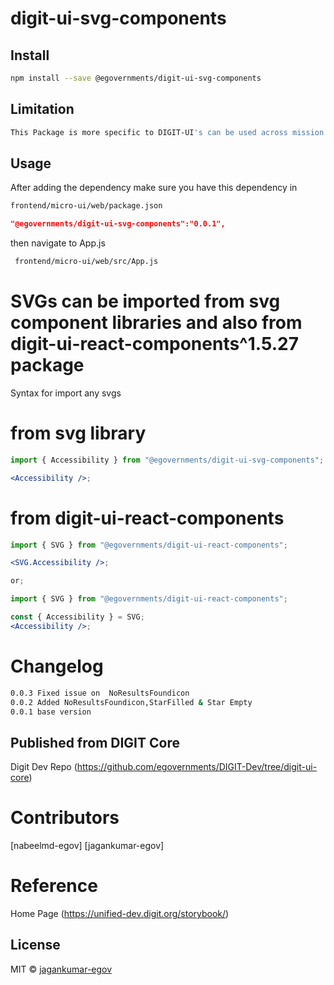 <!-- TODO: update this -->

# digit-ui-svg-components

## Install

```bash
npm install --save @egovernments/digit-ui-svg-components
```

## Limitation

```bash
This Package is more specific to DIGIT-UI's can be used across mission's
```

## Usage

After adding the dependency make sure you have this dependency in

```bash
frontend/micro-ui/web/package.json
```

```json
"@egovernments/digit-ui-svg-components":"0.0.1",
```

then navigate to App.js

```bash
 frontend/micro-ui/web/src/App.js
```

# SVGs can be imported from svg component libraries and also from digit-ui-react-components^1.5.27 package

Syntax for import any svgs

# from svg library

```jsx
import { Accessibility } from "@egovernments/digit-ui-svg-components";

<Accessibility />;
```

# from digit-ui-react-components

```jsx
import { SVG } from "@egovernments/digit-ui-react-components";

<SVG.Accessibility />;

or;

import { SVG } from "@egovernments/digit-ui-react-components";

const { Accessibility } = SVG;
<Accessibility />;
```

# Changelog

```bash
0.0.3 Fixed issue on  NoResultsFoundicon
0.0.2 Added NoResultsFoundicon,StarFilled & Star Empty
0.0.1 base version
```

## Published from DIGIT Core

Digit Dev Repo (https://github.com/egovernments/DIGIT-Dev/tree/digit-ui-core)

# Contributors

[nabeelmd-egov] [jagankumar-egov]

# Reference

Home Page (https://unified-dev.digit.org/storybook/)

## License

MIT © [jagankumar-egov](https://github.com/jagankumar-egov)
